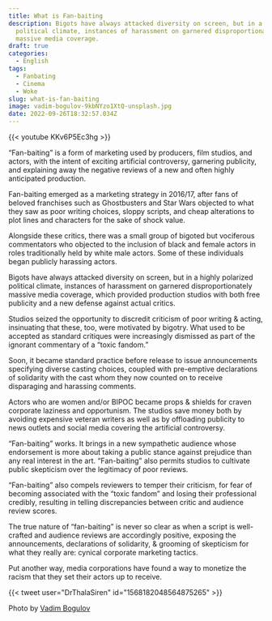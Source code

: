 ```yaml
---
title: What is Fan-baiting
description: Bigots have always attacked diversity on screen, but in a highly polarized
  political climate, instances of harassment on garnered disproportionately
  massive media coverage.
draft: true
categories:
  - English
tags:
  - Fanbating
  - Cinema
  - Woke
slug: what-is-fan-baiting
image: vadim-bogulov-9kbNYzo1XtQ-unsplash.jpg
date: 2022-09-26T18:32:57.034Z
---
```


{{< youtube KKv6P5Ec3hg >}}

“Fan-baiting” is a form of marketing used by producers, film studios, and actors, with the intent of exciting artificial controversy, garnering publicity, and explaining away the negative reviews of a new and often highly anticipated production.

Fan-baiting emerged as a marketing strategy in 2016/17, after fans of beloved franchises such as Ghostbusters and Star Wars objected to what they saw as poor writing choices, sloppy scripts, and cheap alterations to plot lines and characters for the sake of shock value.

Alongside these critics, there was a small group of bigoted but vociferous commentators who objected to the inclusion of black and female actors in roles traditionally held by white male actors. Some of these individuals began publicly harassing actors.

Bigots have always attacked diversity on screen, but in a highly polarized political climate, instances of harassment on garnered disproportionately massive media coverage, which provided production studios with both free publicity and a new defense against actual critics.

Studios seized the opportunity to discredit criticism of poor writing & acting, insinuating that these, too, were motivated by bigotry. What used to be accepted as standard critiques were increasingly dismissed as part of the ignorant commentary of a “toxic fandom.”

Soon, it became standard practice before release to issue announcements specifying diverse casting choices, coupled with pre-emptive declarations of solidarity with the cast whom they now counted on to receive disparaging and harassing comments.

Actors who are women and/or BIPOC became props & shields for craven corporate laziness and opportunism. The studios save money both by avoiding expensive veteran writers as well as by offloading publicity to news outlets and social media covering the artificial controversy.

“Fan-baiting” works. It brings in a new sympathetic audience whose endorsement is more about taking a public stance against prejudice than any real interest in the art. “Fan-baiting” also permits studios to cultivate public skepticism over the legitimacy of poor reviews.

“Fan-baiting” also compels reviewers to temper their criticism, for fear of becoming associated with the “toxic fandom” and losing their professional credibly, resulting in telling discrepancies between critic and audience review scores.

The true nature of “fan-baiting” is never so clear as when a script is well-crafted and audience reviews are accordingly positive, exposing the announcements, declarations of solidarity, & grooming of skepticism for what they really are: cynical corporate marketing tactics.

Put another way, media corporations have found a way to monetize the racism that they set their actors up to receive.

{{< tweet user="DrThalaSiren" id="1568182048564875265" >}}

Photo by [Vadim Bogulov](https://unsplash.com/@franku84?utm_source=unsplash&utm_medium=referral&utm_content=creditCopyText)
  